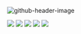![github-header-image](https://user-images.githubusercontent.com/69795132/175813537-9153a9d9-598d-4c7c-951e-1b539e46d992.png)

![](http://github-profile-summary-cards.vercel.app/api/cards/profile-details?username=9Kritsada&theme=vue)
![](http://github-profile-summary-cards.vercel.app/api/cards/repos-per-language?username=9Kritsada&theme=vue)
![](http://github-profile-summary-cards.vercel.app/api/cards/most-commit-language?username=9Kritsada&theme=vue)
![](http://github-profile-summary-cards.vercel.app/api/cards/stats?username=9Kritsada&theme=vue)
![](http://github-profile-summary-cards.vercel.app/api/cards/productive-time?username=9Kritsada&theme=vue&utcOffset=8)

<!-- <a href="https://github.com/anuraghazra/github-readme-stats"><img align="center" src="https://github-readme-stats.vercel.app/api?username=9Kritsada&show_icons=true&include_all_commits=true&theme=buefy&hide_border=true" alt="Anurag's github stats" /></a><a href="https://github.com/anuraghazra/github-readme-stats"><img align="center" src="https://github-readme-stats.vercel.app/api/top-langs/?username=9Kritsada&theme=buefy&hide_border=true&layout=compact" /></a> -->

<!-- [![GitHub WidgetBox](https://github-widgetbox.vercel.app/api/profile?username=9Kritsada&data=followers,repositories,stars,commits)](https://github.com/Jurredr/github-widgetbox) -->

